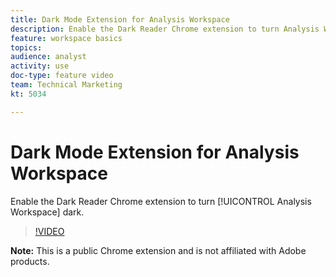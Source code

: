 ```yaml
---
title: Dark Mode Extension for Analysis Workspace
description: Enable the Dark Reader Chrome extension to turn Analysis Workspace dark.
feature: workspace basics
topics: 
audience: analyst
activity: use
doc-type: feature video
team: Technical Marketing
kt: 5034

---
```


# Dark Mode Extension for Analysis Workspace

Enable the Dark Reader Chrome extension to turn [!UICONTROL Analysis Workspace] dark.

>[!VIDEO](https://video.tv.adobe.com/v/33774/?quality=12)

**Note:** This is a public Chrome extension and is not affiliated with Adobe products.
